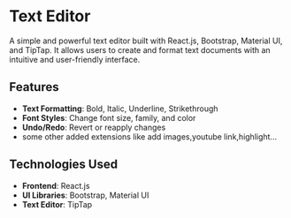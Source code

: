 # Text Editor

A simple and powerful text editor built with React.js, Bootstrap, Material UI, and TipTap. It allows users to create and format text documents with an intuitive and user-friendly interface.

## Features

- **Text Formatting**: Bold, Italic, Underline, Strikethrough
- **Font Styles**: Change font size, family, and color
- **Undo/Redo**: Revert or reapply changes
- some other added extensions like add images,youtube link,highlight...

## Technologies Used

- **Frontend**: React.js
- **UI Libraries**: Bootstrap, Material UI
- **Text Editor**: TipTap

